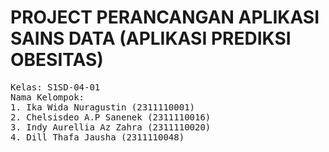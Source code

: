 # PROJECT PERANCANGAN APLIKASI SAINS DATA (APLIKASI PREDIKSI OBESITAS)
<pre>
Kelas: S1SD-04-01
Nama Kelompok:
1. Ika Wida Nuragustin (2311110001)
2. Chelsisdeo A.P Sanenek (2311110016)
3. Indy Aurellia Az Zahra (2311110020)
4. Dill Thafa Jausha (2311110048)
</pre>
